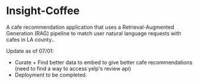 # Insight-Coffee
A cafe recommendation application that uses a Retrieval-Augmented Generation (RAG) pipeline to match user natural language requests with cafes in LA county..

Update as of 07/01:
- Curate + Find better data to embed to give better cafe recommendations (need to find a way to access yelp's review api)
- Deployment to be completed.
